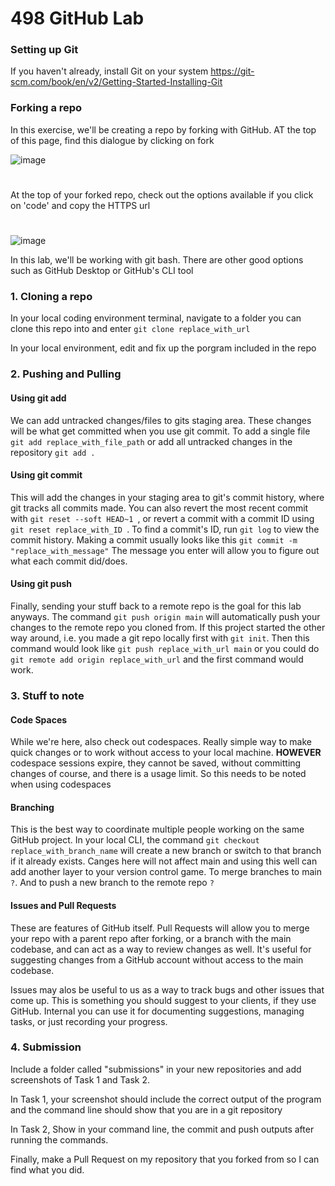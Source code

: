 # 498 GitHub Lab

### Setting up Git
If you haven't already, install Git on your system 
https://git-scm.com/book/en/v2/Getting-Started-Installing-Git

### Forking a repo
In this exercise, we'll be creating a repo by forking with GitHub. AT the top of this page, find this dialogue by clicking on fork 

![image](https://github.com/user-attachments/assets/5f590784-e375-4332-ac23-b2e0b7f26474)
# 
At the top of your forked repo, check out the options available if you click on 'code' and copy the HTTPS url
#
![image](https://github.com/user-attachments/assets/298afbaa-c194-42b1-86d9-2dbe3f24ce50)

In this lab, we'll be working with git bash. There are other good options such as GitHub Desktop or GitHub's CLI tool

### 1. Cloning a repo
In your local coding environment terminal, navigate to a folder you can clone this repo into and enter ```git clone replace_with_url``` 

In your local environment, edit and fix up the porgram included in the repo

### 2. Pushing and Pulling
#### Using git add
We can add untracked changes/files to gits staging area. These changes will be what get committed when you use git commit. To add a single file ```git add replace_with_file_path``` or add all untracked changes in the repository ```git add .```

#### Using git commit
This will add the changes in your staging area to git's commit history, where git tracks all commits made. You can also revert the most recent commit with ```git reset --soft HEAD~1 ```, or revert a commit with a commit ID using ```git reset replace_with_ID ```. To find a commit's ID, run ```git log``` to view the commit history. Making a commit usually looks like this ```git commit -m "replace_with_message"``` The message you enter will allow you to figure out what each commit did/does. 

#### Using git push
Finally, sending your stuff back to a remote repo is the goal for this lab anyways. The command ```git push origin main``` will automatically push your changes to the remote repo you cloned from. If this project started the other way around, i.e. you made a git repo locally first with ```git init```. Then this command would look like ```git push replace_with_url main``` or you could do ```git remote add origin replace_with_url``` and the first command would work.

### 3. Stuff to note 
#### Code Spaces
While we're here, also check out codespaces. Really simple way to make quick changes or to work without access to your local machine. **HOWEVER** codespace sessions expire, they cannot be saved, without committing changes of course, and there is a usage limit. So this needs to be noted when using codespaces

#### Branching
This is the best way to coordinate multiple people working on the same GitHub project. In your local CLI, the command ```git checkout replace_with_branch_name``` will create a new branch or switch to that branch if it already exists. Canges here will not affect main and using this well can add another layer to your version control game. To merge branches to main ```?```. And to push a new branch to the remote repo ```?```

#### Issues and Pull Requests

These are features of GitHub itself. Pull Requests will allow you to merge your repo with a parent repo after forking, or a branch with the main codebase, and can act as a way to review changes as well. It's useful for suggesting changes from a GitHub account without access to the main codebase. 

Issues may alos be useful to us as a way to track bugs and other issues that come up. This is something you should suggest to your clients, if they use GitHub. Internal you can use it for documenting suggestions, managing tasks, or just recording your progress.

### 4. Submission
Include a folder called "submissions" in your new repositories and add screenshots of Task 1 and Task 2.

In Task 1, your screenshot should include the correct output of the program and the command line should show that you are in a git repository

In Task 2, Show in your command line, the commit and push outputs after running the commands.

Finally, make a Pull Request on my repository that you forked from so I can find what you did.
